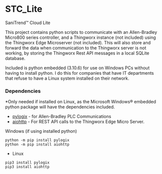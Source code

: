 # STC_Lite
SaniTrend™ Cloud Lite

This project contains python scripts to communicate with an Allen-Bradley Micro800 series controller, and a Thingworx instance (not included)
using the Thingworx Edge Microserver (not included). This will also store and forward the data when communication to the Thingworx server 
is not working, by storing the Thingworx Rest API messages in a local SQLite database.

Included is python embedded (3.10.6) for use on Windows PCs without having to install python. I do this for companies that have IT departments that 
refuse to have a Linux system installed on their network.

### Dependencies
*Only needed if installed on Linux, as the Microsoft Windows® embedded python package will have the dependencies included.

- [pylogix](https://github.com/dmroeder/pylogix) - for Allen-Bradley PLC Communications
- [aiohttp](https://github.com/aio-libs/aiohttp) - For REST API calls to the Thingworx Edge Micro Server.

Windows (if using installed python)
```console
python -m pip install pylogix
python -m pip install aiohttp
```

* Linux
```console
pip3 install pylogix
pip3 install aiohttp
```